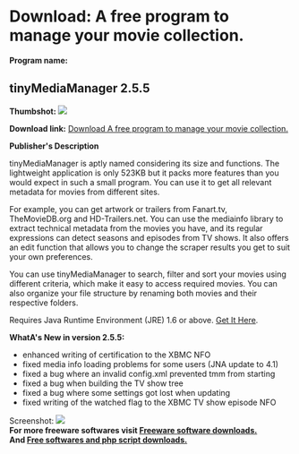 # Download: A free program to manage your movie collection.

**Program name:**

## tinyMediaManager 2.5.5

  
**Thumbshot:** ![](http://www.freewarefiles.com/screenshot/tinymediamanager_md.jpg)   
  
**Download link:** [Download A free program to manage your movie collection.](http://freesoftwares.boysofts.com/TinyMediaManager_program_93786.html)  
  


**Publisher's Description**  
  


tinyMediaManager is aptly named considering its size and functions. The lightweight application is only 523KB but it packs more features than you would expect in such a small program. You can use it to get all relevant metadata for movies from different sites. 

For example, you can get artwork or trailers from Fanart.tv, TheMovieDB.org and HD-Trailers.net. You can use the mediainfo library to extract technical metadata from the movies you have, and its regular expressions can detect seasons and episodes from TV shows. It also offers an edit function that allows you to change the scraper results you get to suit your own preferences.

You can use tinyMediaManager to search, filter and sort your movies using different criteria, which make it easy to access required movies. You can also organize your file structure by renaming both movies and their respective folders.

Requires Java Runtime Environment (JRE) 1.6 or above. [Get It Here](http://www.java.com).

**WhatA's New in version 2.5.5:**

  * enhanced writing of certification to the XBMC NFO 
  * fixed media info loading problems for some users (JNA update to 4.1) 
  * fixed a bug where an invalid config.xml prevented tmm from starting 
  * fixed a bug when building the TV show tree 
  * fixed a bug where some settings got lost when updating 
  * fixed writing of the watched flag to the XBMC TV show episode NFO 

  
  
Screenshot: ![](http://www.freewarefiles.com/screenshot/tinymediamanager.jpg)   
**For more freeware softwares visit [Freeware software downloads.](http://freesoftwares.boysofts.com/)**   
**And [Free softwares and php script downloads.](http://www.boysofts.com/)**
